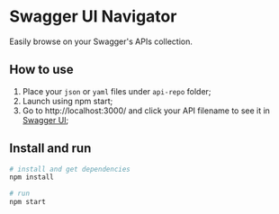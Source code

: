 # Swagger UI Navigator

Easily browse on your Swagger's APIs collection.

## How to use

1. Place your ```json``` or ```yaml``` files under ```api-repo``` folder;
2. Launch using npm start;
3. Go to http://localhost:3000/ and click your API filename to see it in [Swagger UI](https://swagger.io/swagger-ui/);


## Install and run

``` bash
# install and get dependencies
npm install

# run
npm start

```

